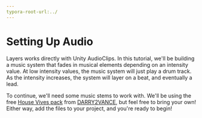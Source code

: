 ```yaml
---
typora-root-url:../
---
```


# Setting Up Audio

Layers works directly with Unity AudioClips. In this tutorial, we'll be building a music system that fades in musical elements depending on an intensity value. At low intensity values, the music system will just play a drum track. As the intensity increases, the system will layer on a beat, and eventually a lead. 

To continue, we'll need some music stems to work with. We'll be using the free [House Vives pack](https://assetstore.unity.com/packages/audio/music/house-vibes-153650) from [DARRY2VANCE](https://darry2vance.com/), but feel free to bring your own! Either way, add the files to your project, and you're ready to begin!